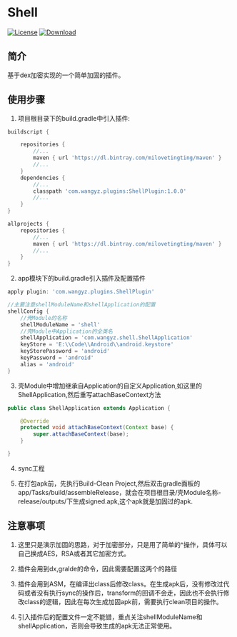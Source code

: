 # Shell

[![License](https://camo.githubusercontent.com/a9d2657f1b6ae12ccbe153dce45bf3c4d6b82aa5/68747470733a2f2f696d672e736869656c64732e696f2f62616467652f4c6963656e73652d4170616368652d2d322e302d627269676874677265656e2e737667)](https://www.apache.org/licenses/LICENSE-2.0)
[![Download](https://api.bintray.com/packages/milovetingting/maven/ShellPlugin/images/download.svg) ](https://bintray.com/milovetingting/maven/ShellPlugin/_latestVersion)

## 简介

基于dex加密实现的一个简单加固的插件。

## 使用步骤

1. 项目根目录下的build.gradle中引入插件:

```gradle
buildscript {

    repositories {
        //...
        maven { url 'https://dl.bintray.com/milovetingting/maven' }
        //...
    }
    dependencies {
        //...
        classpath 'com.wangyz.plugins:ShellPlugin:1.0.0'
        //...
    }
}

allprojects {
    repositories {
        //...
        maven { url 'https://dl.bintray.com/milovetingting/maven' }
        //...
    }
}
```

2. app模块下的build.gradle引入插件及配置插件

```gradle
apply plugin: 'com.wangyz.plugins.ShellPlugin'

//主要注意shellModuleName和shellApplication的配置
shellConfig {
    //壳Module的名称
    shellModuleName = 'shell'
    //壳Module中Application的全类名
    shellApplication = 'com.wangyz.shell.ShellApplication'
    keyStore = 'E:\\Code\\Android\\android.keystore'
    keyStorePassword = 'android'
    keyPassword = 'android'
    alias = 'android'
}
```

3. 壳Module中增加继承自Application的自定义Application,如这里的ShellApplication,然后重写attachBaseContext方法

```java
public class ShellApplication extends Application {

    @Override
    protected void attachBaseContext(Context base) {
        super.attachBaseContext(base);
    }

}
```

4. sync工程

5. 在打包apk前，先执行Build-Clean Project,然后双击gradle面板的app/Tasks/build/assembleRelease，就会在项目根目录/壳Module名称-release/outputs/下生成signed.apk,这个apk就是加固过的apk.

## 注意事项

1. 这里只是演示加固的思路，对于加密部分，只是用了简单的^操作，具体可以自己换成AES，RSA或者其它加密方式。

2. 插件会用到dx,gralde的命令，因此需要配置这两个的路径

3. 插件会用到ASM，在编译出class后修改class。在生成apk后，没有修改过代码或者没有执行sync的操作后，transform的回调不会走，因此也不会执行修改class的逻辑，因此在每次生成加固apk前，需要执行clean项目的操作。

4. 引入插件后的配置文件一定不能错，重点关注shellModuleName和shellApplication，否则会导致生成的apk无法正常使用。